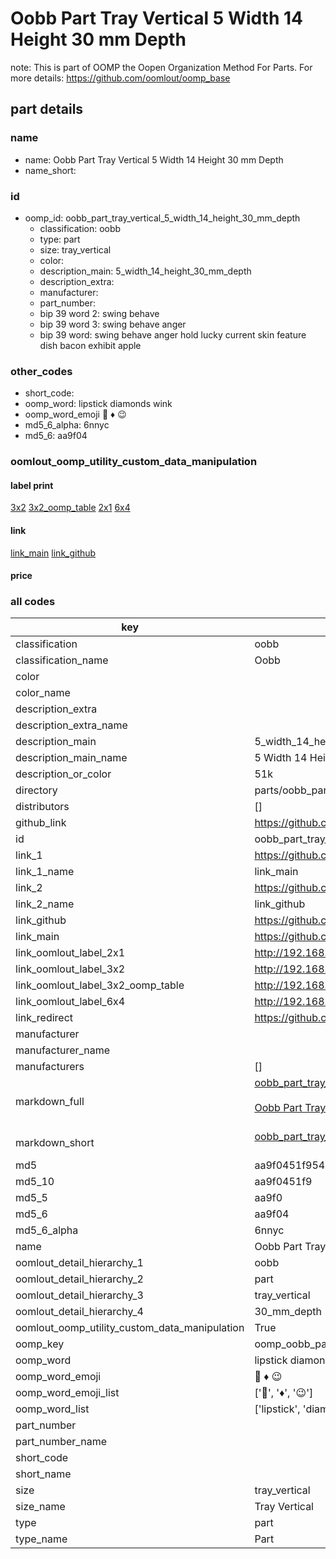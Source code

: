 # Oobb Part Tray Vertical 5 Width 14 Height 30 mm Depth  

note: This is part of OOMP the Oopen Organization Method For Parts. For more details: https://github.com/oomlout/oomp_base

##  part details
  







### name
* name: Oobb Part Tray Vertical 5 Width 14 Height 30 mm Depth
* name_short: 
### id
* oomp_id: oobb_part_tray_vertical_5_width_14_height_30_mm_depth
  * classification: oobb
  * type: part
  * size: tray_vertical
  * color: 
  * description_main: 5_width_14_height_30_mm_depth
  * description_extra: 
  * manufacturer: 
  * part_number: 
  * bip 39 word 2: swing behave
  * bip 39 word 3: swing behave anger
  * bip 39 word: swing behave anger hold lucky current skin feature dish bacon exhibit apple

### other_codes
* short_code: 
* oomp_word: lipstick diamonds wink
* oomp_word_emoji :lipstick: :diamonds: :wink:
* md5_6_alpha: 6nnyc
* md5_6: aa9f04






### oomlout_oomp_utility_custom_data_manipulation
#### label print
[3x2](http://192.168.1.245:1112/?label=oomp%206nnyc)
[3x2_oomp_table](http://192.168.1.108:1112/?label=oomp%206nnyc)
[2x1](http://192.168.1.242:1112/?label=oomp%206nnyc)
[6x4](http://192.168.1.55:1112/?label=oomp%206nnyc)    

#### link

[link_main](https://github.com/oomlout/oomlout_oomp_version_1_messy/tree/main/parts/oobb_part_tray_vertical_5_width_14_height_30_mm_depth) [link_github](https://github.com/oomlout/oomlout_oomp_version_1_messy/tree/main/parts/oobb_part_tray_vertical_5_width_14_height_30_mm_depth)                             

#### price







### all codes 
| key | value |  
| --- | --- |  
| classification | oobb |  
| classification_name | Oobb |  
| color |  |  
| color_name |  |  
| description_extra |  |  
| description_extra_name |  |  
| description_main | 5_width_14_height_30_mm_depth |  
| description_main_name | 5 Width 14 Height 30 mm Depth |  
| description_or_color | 51k |  
| directory | parts/oobb_part_tray_vertical_5_width_14_height_30_mm_depth |  
| distributors | [] |  
| github_link | https://github.com/oomlout/oomlout_oomp_part_src/tree/main/parts/oobb_part_tray_vertical_5_width_14_height_30_mm_depth |  
| id | oobb_part_tray_vertical_5_width_14_height_30_mm_depth |  
| link_1 | https://github.com/oomlout/oomlout_oomp_version_1_messy/tree/main/parts/oobb_part_tray_vertical_5_width_14_height_30_mm_depth |  
| link_1_name | link_main |  
| link_2 | https://github.com/oomlout/oomlout_oomp_version_1_messy/tree/main/parts/oobb_part_tray_vertical_5_width_14_height_30_mm_depth |  
| link_2_name | link_github |  
| link_github | https://github.com/oomlout/oomlout_oomp_version_1_messy/tree/main/parts/oobb_part_tray_vertical_5_width_14_height_30_mm_depth |  
| link_main | https://github.com/oomlout/oomlout_oomp_version_1_messy/tree/main/parts/oobb_part_tray_vertical_5_width_14_height_30_mm_depth |  
| link_oomlout_label_2x1 | http://192.168.1.242:1112/?label=oomp%206nnyc |  
| link_oomlout_label_3x2 | http://192.168.1.245:1112/?label=oomp%206nnyc |  
| link_oomlout_label_3x2_oomp_table | http://192.168.1.108:1112/?label=oomp%206nnyc |  
| link_oomlout_label_6x4 | http://192.168.1.55:1112/?label=oomp%206nnyc |  
| link_redirect | https://github.com/oomlout/oomlout_oomp_version_1_messy/tree/main/parts/oobb_part_tray_vertical_5_width_14_height_30_mm_depth |  
| manufacturer |  |  
| manufacturer_name |  |  
| manufacturers | [] |  
| markdown_full | [oobb_part_tray_vertical_5_width_14_height_30_mm_depth](none)<br>[](none)<br>[Oobb Part Tray Vertical 5 Width 14 Height 30 Mm Depth](none)<br><br> |  
| markdown_short | [oobb_part_tray_vertical_5_width_14_height_30_mm_depth](none)<br><br> |  
| md5 | aa9f0451f9543950d84256c811451ee0 |  
| md5_10 | aa9f0451f9 |  
| md5_5 | aa9f0 |  
| md5_6 | aa9f04 |  
| md5_6_alpha | 6nnyc |  
| name | Oobb Part Tray Vertical 5 Width 14 Height 30 mm Depth |  
| oomlout_detail_hierarchy_1 | oobb |  
| oomlout_detail_hierarchy_2 | part |  
| oomlout_detail_hierarchy_3 | tray_vertical |  
| oomlout_detail_hierarchy_4 | 30_mm_depth |  
| oomlout_oomp_utility_custom_data_manipulation | True |  
| oomp_key | oomp_oobb_part_tray_vertical_5_width_14_height_30_mm_depth |  
| oomp_word | lipstick diamonds wink |  
| oomp_word_emoji | :lipstick: :diamonds: :wink: |  
| oomp_word_emoji_list | [':lipstick:', ':diamonds:', ':wink:'] |  
| oomp_word_list | ['lipstick', 'diamonds', 'wink'] |  
| part_number |  |  
| part_number_name |  |  
| short_code |  |  
| short_name |  |  
| size | tray_vertical |  
| size_name | Tray Vertical |  
| type | part |  
| type_name | Part |  
